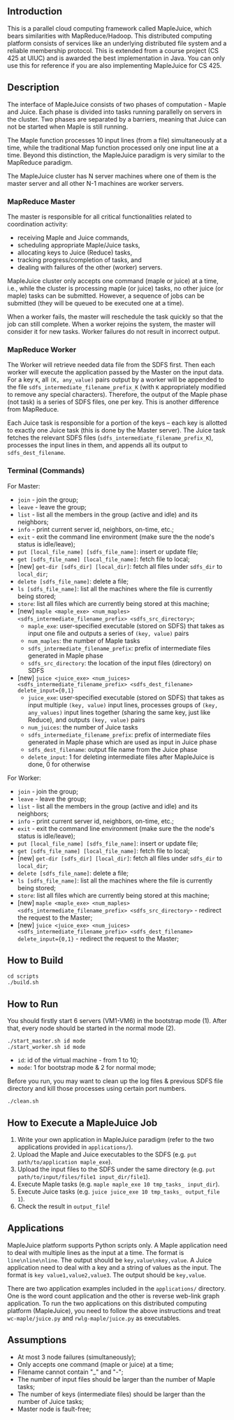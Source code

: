 ## Introduction

This is a parallel cloud computing framework called MapleJuice, which bears similarities with MapReduce/Hadoop.
This distributed computing platform consists of services like an underlying distributed file system and a reliable membership protocol.
This is extended from a course project (CS 425 at UIUC) and is awarded the best implementation in Java.
You can only use this for reference if you are also implementing MapleJuice for CS 425.

## Description

The interface of MapleJuice consists of two phases of computation - Maple and Juice.
Each phase is divided into tasks running parallelly on servers in the cluster.
Two phases are separated by a barriers, meaning that Juice can not be started when Maple is still running.

The Maple function processes 10 input lines (from a file) simultaneously at a time, while the traditional Map function processed only one input line
at a time.
Beyond this distinction, the MapleJuice paradigm is very similar to the MapReduce paradigm. 

The MapleJuice cluster has N server machines where one of them is the master server and all other N-1 machines are worker servers.

### MapReduce Master

The master is responsible for all critical functionalities related to coordination activity: 

- receiving Maple and Juice commands,
- scheduling appropriate Maple/Juice tasks, 
- allocating keys to Juice (Reduce) tasks, 
- tracking progress/completion of tasks, and 
- dealing with failures of the other (worker) servers.

MapleJuice cluster only accepts one command (maple or juice)
at a time, i.e., while the cluster is processing maple (or juice) tasks, no other juice (or
maple) tasks can be submitted. However, a sequence of jobs can be submitted (they will
be queued to be executed one at a time).

When a worker fails, the master will reschedule the task quickly so that the job can still complete. 
When a worker rejoins the system, the master will consider it for new tasks. 
Worker failures do not result in incorrect output.

### MapReduce Worker

The Worker will retrieve needed data file from the SDFS first.
Then each worker will execute the application passed by the Master on the input data.
For a key `K`, all `(K, any_value)` pairs output by a worker will be appended to the file `sdfs_intermediate_filename_prefix_K`
(with `K` appropriately modified to remove any special characters). 
Therefore, the output of the Maple phase (not task) is a series of SDFS files, one per key.
This is another difference from MapReduce.

Each Juice task is responsible for a portion of the keys – each key is allotted to exactly one
Juice task (this is done by the Master server). The Juice task fetches the relevant SDFS files
(`sdfs_intermediate_filename_prefix_K`), processes the input lines in them, and
appends all its output to `sdfs_dest_filename`. 

### Terminal (Commands)

For Master:
- `join` - join the group;
- `leave` - leave the group;
- `list` - list all the members in the group (active and idle) and its neighbors;
- `info` - print current server id, neighbors, on-time, etc.;
- `exit` - exit the command line environment (make sure the the node's status is idle/leave);
- `put [local_file_name] [sdfs_file_name]`: insert or update file;
- `get [sdfs_file_name] [local_file_name]`: fetch file to local;
- [new] `get-dir [sdfs_dir] [local_dir]`: fetch all files under `sdfs_dir` to `local_dir`;
- `delete [sdfs_file_name]`: delete a file;
- `ls [sdfs_file_name]`: list all the machines where the file is currently being stored;
- `store`: list all files which are currently being stored at this machine;
- [new] `maple <maple_exe> <num_maples> <sdfs_intermediate_filename_prefix> <sdfs_src_directory>`;
    - `maple_exe`: user-specified executable (stored on SDFS) that takes as input one file and outputs a series of `(key, value)` pairs
    - `num_maples`: the number of Maple tasks
    - `sdfs_intermediate_filename_prefix`: prefix of intermediate files generated in Maple phase
    - `sdfs_src_directory`: the location of the input files (directory) on SDFS
- [new] `juice <juice_exe> <num_juices> <sdfs_intermediate_filename_prefix> <sdfs_dest_filename> delete_input={0,1}`
    - `juice_exe`: user-specified executable (stored on SDFS) that takes as input multiple `(key, value)` input lines, processes groups of `(key, any_values)` input lines together (sharing the same key, just like Reduce), and outputs `(key, value)` pairs
    - `num_juices`: the number of Juice tasks
    - `sdfs_intermediate_filename_prefix`: prefix of intermediate files generated in Maple phase which are used as input in Juice phase
    - `sdfs_dest_filename`: output file name from the Juice phase
    - `delete_input`: 1 for deleting intermediate files after MapleJuice is done, 0 for otherwise

For Worker:
- `join` - join the group;
- `leave` - leave the group;
- `list` - list all the members in the group (active and idle) and its neighbors;
- `info` - print current server id, neighbors, on-time, etc.;
- `exit` - exit the command line environment (make sure the the node's status is idle/leave);
- `put [local_file_name] [sdfs_file_name]`: insert or update file;
- `get [sdfs_file_name] [local_file_name]`: fetch file to local;
- [new] `get-dir [sdfs_dir] [local_dir]`: fetch all files under `sdfs_dir` to `local_dir`;
- `delete [sdfs_file_name]`: delete a file;
- `ls [sdfs_file_name]`: list all the machines where the file is currently being stored;
- `store`: list all files which are currently being stored at this machine;
- [new] `maple <maple_exe> <num_maples> <sdfs_intermediate_filename_prefix> <sdfs_src_directory>` - redirect the request to the Master;
- [new] `juice <juice_exe> <num_juices> <sdfs_intermediate_filename_prefix> <sdfs_dest_filename> delete_input={0,1}` - redirect the request to the Master;

## How to Build

```
cd scripts
./build.sh
```

## How to Run

You should firstly start 6 servers (VM1-VM6) in the bootstrap mode (1). After that, every node should be started in the normal mode (2).

```
./start_master.sh id mode
./start_worker.sh id mode
```

- `id`: id of the virtual machine - from 1 to 10;
- `mode`: 1 for bootstrap mode & 2 for normal mode;

Before you run, you may want to clean up the log files & previous SDFS file directory and kill those processes using certain port numbers.

```
./clean.sh
```

## How to Execute a MapleJuice Job

1. Write your own application in MapleJuice paradigm (refer to the two applications provided in `applications/`).
2. Upload the Maple and Juice executables to the SDFS (e.g. `put path/to/application maple_exe`).
3. Upload the input files to the SDFS under the same directory (e.g. `put path/to/input/files/file1 input_dir/file1`).
4. Execute Maple tasks (e.g. `maple maple_exe 10 tmp_tasks_ input_dir`).
5. Execute Juice tasks (e.g. `juice juice_exe 10 tmp_tasks_ output_file 1`).
6. Check the result in `output_file`!

## Applications

MapleJuice platform supports Python scripts only. A Maple application need to deal with multiple lines as the input at a time. The format is `line\nline\nline`. The output should be `key,value\nkey,value`.
A Juice application need to deal with a key and a string of values as the input. The format is `key value1,value2,value3`. The output should be `key,value`.

There are two application examples included in the `applications/` directory. One is the word count application and the other is reverse web-link graph application.
To run the two applications on this distributed computing platform (MapleJuice), you need to follow the above instructions and treat `wc-maple/juice.py` and `rwlg-maple/juice.py` as executables.

## Assumptions

- At most 3 node failures (simultaneously);
- Only accepts one command (maple or juice) at a time;
- Filename cannot contain "\_" and "-";
- The number of input files should be larger than the number of Maple tasks;
- The number of keys (intermediate files) should be larger than the number of Juice tasks;
- Master node is fault-free;
